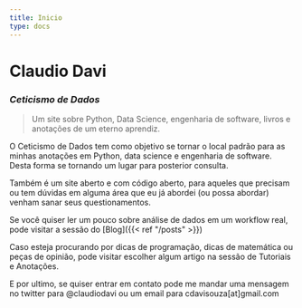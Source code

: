 ```yaml
---
title: Inicio
type: docs
---
```


# Claudio Davi

### _Ceticismo de Dados_

> Um site sobre Python, Data Science, engenharia de software, livros e anotações de um eterno aprendiz.

O Ceticismo de Dados tem como objetivo se tornar o local padrão para as minhas anotações em Python, data science e engenharia de software. Desta forma se tornando um lugar para posterior consulta.

Também é um site aberto e com código aberto, para aqueles que precisam ou tem dúvidas em alguma área que eu já abordei (ou possa abordar) venham sanar seus questionamentos.

Se você quiser ler um pouco sobre análise de dados em um workflow real, pode visitar a sessão do [Blog]({{< ref "/posts" >}})

Caso esteja procurando por dicas de programação, dicas de matemática ou peças de opinião, pode visitar escolher algum artigo na sessão de Tutoriais e Anotações.

E por ultimo, se quiser entrar em contato pode me mandar uma mensagem no twitter para @claudiodavi ou um email para cdavisouza[at]gmail.com
